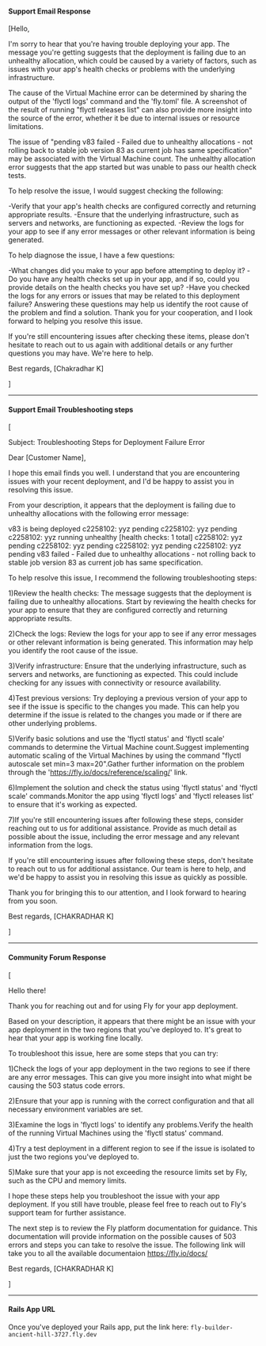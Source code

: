 #### Support Email Response

[Hello,

I'm sorry to hear that you're having trouble deploying your app. The message you're getting suggests that the deployment is failing due to an unhealthy allocation, which could be caused by a variety of factors, such as issues with your app's health checks or problems with the underlying infrastructure.

The cause of the Virtual Machine error can be determined by sharing the output of the 'flyctl logs' command and the 'fly.toml' file. A screenshot of the result of running "flyctl releases list" can also provide more insight into the source of the error, whether it be due to internal issues or resource limitations.

The issue of "pending v83 failed - Failed due to unhealthy allocations - not rolling back to stable job version 83 as current job has same specification" may be associated with the Virtual Machine count. The unhealthy allocation error suggests that the app started but was unable to pass our health check tests.

To help resolve the issue, I would suggest checking the following:

-Verify that your app's health checks are configured correctly and returning appropriate results.
-Ensure that the underlying infrastructure, such as servers and networks, are functioning as expected.
-Review the logs for your app to see if any error messages or other relevant information is being generated.

To help diagnose the issue, I have a few questions:

-What changes did you make to your app before attempting to deploy it?
-Do you have any health checks set up in your app, and if so, could you provide details on the health checks you have set up?
-Have you checked the logs for any errors or issues that may be related to this deployment failure?
Answering these questions may help us identify the root cause of the problem and find a solution. Thank you for your cooperation, and I look forward to helping you resolve this issue.

If you're still encountering issues after checking these items, please don't hesitate to reach out to us again with additional details or any further questions you may have. We're here to help.

Best regards, 
[Chakradhar K]

]




---

#### Support Email Troubleshooting steps

[
    
Subject: Troubleshooting Steps for Deployment Failure Error

Dear [Customer Name],

I hope this email finds you well. I understand that you are encountering issues with your recent deployment, and I'd be happy to assist you in resolving this issue.

From your description, it appears that the deployment is failing due to unhealthy allocations with the following error message:

v83 is being deployed
c2258102: yyz pending
c2258102: yyz pending
c2258102: yyz running unhealthy [health checks: 1 total]
c2258102: yyz pending
c2258102: yyz pending
c2258102: yyz pending
c2258102: yyz pending v83 failed - Failed due to unhealthy allocations - not rolling back to stable job version 83 as current job has same specification.

To help resolve this issue, I recommend the following troubleshooting steps:




1)Review the health checks: The message suggests that the deployment is failing due to unhealthy allocations. Start by reviewing the health checks for your app to ensure that they are configured correctly and returning appropriate results.

2)Check the logs: Review the logs for your app to see if any error messages or other relevant information is being generated. This information may help you identify the root cause of the issue.

3)Verify infrastructure: Ensure that the underlying infrastructure, such as servers and networks, are functioning as expected. This could include checking for any issues with connectivity or resource availability.

4)Test previous versions: Try deploying a previous version of your app to see if the issue is specific to the changes you made. This can help you determine if the issue is related to the changes you made or if there are other underlying problems.

5)Verify basic solutions and use the 'flyctl status' and 'flyctl scale' commands to determine the Virtual Machine count.Suggest implementing automatic scaling of the Virtual Machines by using the command "flyctl autoscale set min=3 max=20".Gather further information on the problem through the 'https://fly.io/docs/reference/scaling/' link.

6)Implement the solution and check the status using 'flyctl status' and 'flyctl scale' commands.Monitor the app using 'flyctl logs' and 'flyctl releases list' to ensure that it's working as expected.

7)If you're still encountering issues after following these steps, consider reaching out to us for additional assistance. Provide as much detail as possible about the issue, including the error message and any relevant information from the logs.



If you're still encountering issues after following these steps, don't hesitate to reach out to us for additional assistance. Our team is here to help, and we'd be happy to assist you in resolving this issue as quickly as possible.

Thank you for bringing this to our attention, and I look forward to hearing from you soon.

Best regards,
[CHAKRADHAR K]

]

---

#### Community Forum Response

[
    
Hello there!

Thank you for reaching out and for using Fly for your app deployment.

Based on your description, it appears that there might be an issue with your app deployment in the two regions that you've deployed to. It's great to hear that your app is working fine locally.

To troubleshoot this issue, here are some steps that you can try:

1)Check the logs of your app deployment in the two regions to see if there are any error messages. This can give you more insight into what might be causing the 503 status code errors.

2)Ensure that your app is running with the correct configuration and that all necessary environment variables are set.

3)Examine the logs in 'flyctl logs' to identify any problems.Verify the health of the running Virtual Machines using the 'flyctl status' command.

4)Try a test deployment in a different region to see if the issue is isolated to just the two regions you've deployed to.

5)Make sure that your app is not exceeding the resource limits set by Fly, such as the CPU and memory limits.

I hope these steps help you troubleshoot the issue with your app deployment. If you still have trouble, please feel free to reach out to Fly's support team for further assistance.

The next step is to review the Fly platform documentation for guidance. This documentation will provide information on the possible causes of 503 errors and steps you can take to resolve the issue. The following link will take you to all the available documentaion https://fly.io/docs/

Best regards,
[CHAKRADHAR K]

]

---

#### Rails App URL

Once you've deployed your Rails app, put the link here: `fly-builder-ancient-hill-3727.fly.dev`
